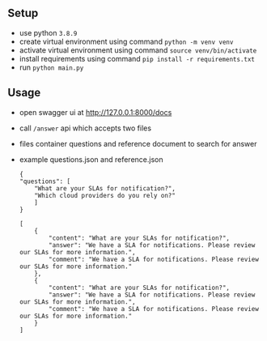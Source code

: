 ## Setup
- use python ```3.8.9```
- create virtual environment using command ```python -m venv venv```
- activate virtual environment using command ```source venv/bin/activate```
- install requirements using command ```pip install -r requirements.txt```
- run ```python main.py```

## Usage
- open swagger ui at http://127.0.0.1:8000/docs
- call ```/answer``` api which accepts two files
- files container questions and reference document to search for answer
- example questions.json and reference.json
    ```
    {
    "questions": [
        "What are your SLAs for notification?",
        "Which cloud providers do you rely on?"
        ]
    }
    ```

    ```
    [
        {
            "content": "What are your SLAs for notification?",
            "answer": "We have a SLA for notifications. Please review our SLAs for more information.",
            "comment": "We have a SLA for notifications. Please review our SLAs for more information."
        },
        {
            "content": "What are your SLAs for notification?",
            "answer": "We have a SLA for notifications. Please review our SLAs for more information.",
            "comment": "We have a SLA for notifications. Please review our SLAs for more information."
        }
    ]
    ```